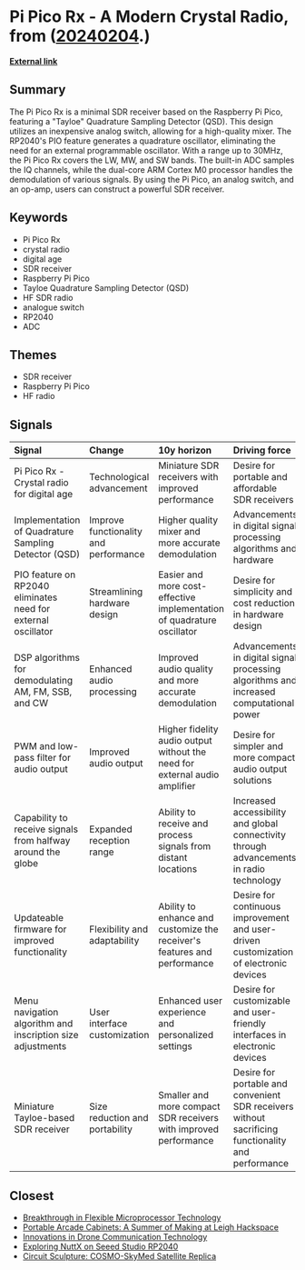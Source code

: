 # __Pi Pico Rx - A Modern Crystal Radio__, from ([20240204](https://kghosh.substack.com/p/20240204).)

__[External link](https://hackaday.io/project/192311-pi-pico-rx)__



## Summary

The Pi Pico Rx is a minimal SDR receiver based on the Raspberry Pi Pico, featuring a "Tayloe" Quadrature Sampling Detector (QSD). This design utilizes an inexpensive analog switch, allowing for a high-quality mixer. The RP2040's PIO feature generates a quadrature oscillator, eliminating the need for an external programmable oscillator. With a range up to 30MHz, the Pi Pico Rx covers the LW, MW, and SW bands. The built-in ADC samples the IQ channels, while the dual-core ARM Cortex M0 processor handles the demodulation of various signals. By using the Pi Pico, an analog switch, and an op-amp, users can construct a powerful SDR receiver.

## Keywords

* Pi Pico Rx
* crystal radio
* digital age
* SDR receiver
* Raspberry Pi Pico
* Tayloe Quadrature Sampling Detector (QSD)
* HF SDR radio
* analogue switch
* RP2040
* ADC

## Themes

* SDR receiver
* Raspberry Pi Pico
* HF radio

## Signals

| Signal                                                        | Change                                | 10y horizon                                                                | Driving force                                                                                      |
|:--------------------------------------------------------------|:--------------------------------------|:---------------------------------------------------------------------------|:---------------------------------------------------------------------------------------------------|
| Pi Pico Rx - Crystal radio for digital age                    | Technological advancement             | Miniature SDR receivers with improved performance                          | Desire for portable and affordable SDR receivers                                                   |
| Implementation of Quadrature Sampling Detector (QSD)          | Improve functionality and performance | Higher quality mixer and more accurate demodulation                        | Advancements in digital signal processing algorithms and hardware                                  |
| PIO feature on RP2040 eliminates need for external oscillator | Streamlining hardware design          | Easier and more cost-effective implementation of quadrature oscillator     | Desire for simplicity and cost reduction in hardware design                                        |
| DSP algorithms for demodulating AM, FM, SSB, and CW           | Enhanced audio processing             | Improved audio quality and more accurate demodulation                      | Advancements in digital signal processing algorithms and increased computational power             |
| PWM and low-pass filter for audio output                      | Improved audio output                 | Higher fidelity audio output without the need for external audio amplifier | Desire for simpler and more compact audio output solutions                                         |
| Capability to receive signals from halfway around the globe   | Expanded reception range              | Ability to receive and process signals from distant locations              | Increased accessibility and global connectivity through advancements in radio technology           |
| Updateable firmware for improved functionality                | Flexibility and adaptability          | Ability to enhance and customize the receiver's features and performance   | Desire for continuous improvement and user-driven customization of electronic devices              |
| Menu navigation algorithm and inscription size adjustments    | User interface customization          | Enhanced user experience and personalized settings                         | Desire for customizable and user-friendly interfaces in electronic devices                         |
| Miniature Tayloe-based SDR receiver                           | Size reduction and portability        | Smaller and more compact SDR receivers with improved performance           | Desire for portable and convenient SDR receivers without sacrificing functionality and performance |

## Closest

* [Breakthrough in Flexible Microprocessor Technology](a4e006bf91f0a903f2362490ce71c7dd)
* [Portable Arcade Cabinets: A Summer of Making at Leigh Hackspace](7a1441e130e80653c16eb4905eee4d20)
* [Innovations in Drone Communication Technology](94eef963c78af554a74cfb0a92209944)
* [Exploring NuttX on Seeed Studio RP2040](39532d05c33e664e2315dbb6b20006b2)
* [Circuit Sculpture: COSMO-SkyMed Satellite Replica](02024bd4585d5e7049a4ffb380a2a07a)